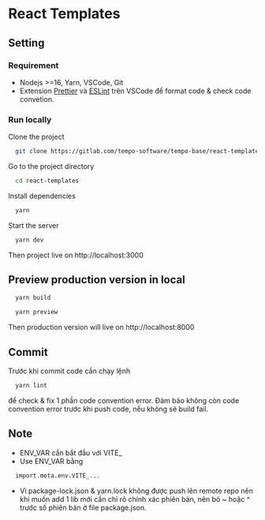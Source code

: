 
# React Templates

## Setting

### Requirement
- Nodejs >=16, Yarn, VSCode, Git
- Extension [Prettier](https://marketplace.visualstudio.com/items?itemName=esbenp.prettier-vscode) và [ESLint](https://marketplace.visualstudio.com/items?itemName=dbaeumer.vscode-eslint) trên VSCode để format code & check code convetion.

### Run locally
Clone the project

```bash
  git clone https://gitlab.com/tempo-software/tempo-base/react-templates
```

Go to the project directory

```bash
  cd react-templates
```

Install dependencies

```bash
  yarn
```

Start the server

```bash
  yarn dev
```
Then project live on http://localhost:3000

## Preview production version in local
```bash
  yarn build
```
```bash
  yarn preview
```
Then production version will live on http://localhost:8000

## Commit
Trước khi commit code cần chạy lệnh
```bash
  yarn lint
```
để check & fix 1 phần code convention error. Đảm bảo không còn code convention error trước khi push code, nếu không sẽ build fail.

## Note
- ENV_VAR cần bắt đầu với VITE_
- Use ENV_VAR bằng 
```bash
  import.meta.env.VITE_...
```
- Vì package-lock.json & yarn.lock không được push lên remote repo nên khi muốn add 1 lib mới cần chỉ rõ chính xác phiên bản, nên bỏ ~ hoặc ^ trước số phiên bản ở file package.json.